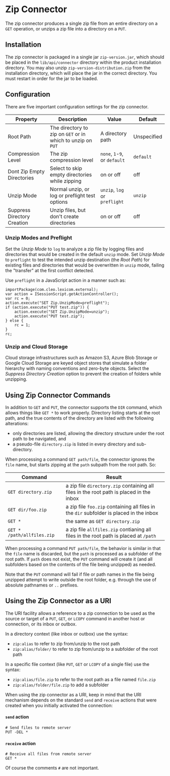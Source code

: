 # Zip Connector #

The zip connector produces a single zip file from an entire directory on a `GET` operation, or unzips a zip file into a directory on a `PUT`.

## Installation ##

The zip connector is packaged in a single jar `zip-version.jar`, which should be placed in the `lib/api/connector` directory within the product installation directory. You may also unzip `zip-version-distribution.zip` from the installation directory, which will place the jar in the correct directory. You must restart in order for the jar to be loaded.

## Configuration ##

There are five important configuration settings for the zip connector.

Property | Description | Value | Default
---------|-------------|-------|--------
Root Path | The directory to zip on `GET` or in which to unzip on `PUT` | A directory path | Unspecified
Compression Level | The zip compression level | `none`, `1`-`9`, or `default` | `default`
Dont Zip Empty Directories | Select to skip empty directories while zipping | on or off | off
Unzip Mode | Normal unzip, or log or preflight test options | `unzip`, `log` or `preflight` | `unzip`
Suppress Directory Creation | Unzip files, but don't create directories | on or off | off

### Unzip Modes and Preflight

Set the _Unzip Mode_ to `log` to analyze a zip file by logging files and directories that would be created in the default `unzip` mode. Set _Unzip Mode_ to `preflight` to test the intended unzip destination (the _Root Path_) for existing files and directories that would be overwritten in `unzip` mode, failing the "transfer" at the first conflict detected.

Use `preflight` in a JavaScript action in a manner such as:

```
importPackage(com.cleo.lexicom.external);
var action = ISessionScript.getActionController();
var rc = 0;
action.execute("SET Zip.UnzipMode=preflight");
if (action.execute("PUT test.zip")) {
    action.execute("SET Zip.UnzipMode=unzip");
    action.execute("PUT test.zip");
} else {
    rc = 1;
}
rc;
```

### Unzip and Cloud Storage

Cloud storage infrastructures such as Amazon S3, Azure Blob Storage or Google Cloud Storage are keyed object stores that simulate a folder hierarchy with naming conventions and zero-byte objects. Select the _Suppress Directory Creation_ option to prevent the creation of folders while unzipping.

## Using Zip Connector Commands ##

In addition to `GET` and `PUT`, the connector supports the `DIR` command, which allows things like `GET *` to work properly. Directory listing starts at the root path, and the true contents of the directory are listed with the following alterations:

* only directories are listed, allowing the directory structure under the root path to be navigated, and
* a pseudo-file `directory.zip` is listed in every directory and sub-directory.

When processing a command `GET path/file`, the connector ignores the `file` name, but starts zipping at the `path` subpath from the root path. So:

Command | Result
--------|-------
`GET directory.zip` | a zip file `directory.zip` containing all files in the root path is placed in the inbox
`GET dir/foo.zip` | a zip file `foo.zip` containing all files in the `dir` subfolder is placed in the inbox
`GET *` | the same as `GET directory.zip`
`GET * /path/allfiles.zip` | a zip file `allfiles.zip` contianing all files in the root path is placed at `/path`

When processing a command `PUT path/file`, the behavior is similar in that the `file` name is discarded, but the `path` is processed as a subfolder of the root path. If `path` does not exist, the `PUT` command will create it (and all subfolders based on the contents of the file being unzipped) as needed.

Note that the `PUT` command will fail if file or path names in the file being unzipped attempt to write outside the root folder, e.g. through the use of absolute pathnames or `..` prefixes.

## Using the Zip Connector as a URI ##

The URI facility allows a reference to a zip connection to be used as the source or target of a `PUT`, `GET`, or `LCOPY` command in another host or connection, or its inbox or outbox. 

In a directory context (like inbox or outbox) use the syntax:

* `zip:alias` to refer to zip from/unzip to the root path
* `zip:alias/folder/` to refer to zip from/unzip to a subfolder of the root path

In a specific file context (like `PUT`, `GET` or `LCOPY` of a single file) use the syntax:

* `zip:alias/file.zip` to refer to the root path as a file named `file.zip`
* `zip:alias/folder/file.zip` to add a subfolder

When using the zip connector as a URI, keep in mind that the URI mechanism depends on the standard `send` and `receive` actions that were created when you initially activated the connection:

#### `send` action

```
# Send files to remote server
PUT -DEL *
```

#### `receive` action

```
# Receive all files from remote server
GET *
```

Of course the comments `#` are not important.